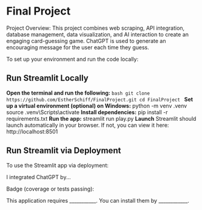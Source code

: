 # Final Project

Project Overview:
This project combines web scraping, API integration, database management, data visualization, and AI interaction to create an engaging card-guessing game. ChatGPT is used to generate an encouraging message for the user each time they guess. 

To set up your environment and run the code locally:

## Run Streamlit Locally
**Open the terminal and run the following:**
    ```bash
    git clone https://github.com/EstherSchiff/FinalProject.git
    cd FinalProject
    ```
**Set up a virtual environment (optional) on Windows:**
    python -m venv .venv
    source .venv\Scripts\activate
**Install dependencies:**
    pip install -r requirements.txt
**Run the app:**
    streamlit run play.py
**Launch**
Streamlit should launch automatically in your browser. If not, you can view it here: http://localhost:8501


## Run Streamlit via Deployment
To use the Streamlit app via deployment:

I integrated ChatGPT by...

Badge (coverage or tests passing):

This application requires ___________. You can install them by ____________.